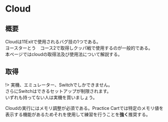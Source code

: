 # Cloud

## 概要
Cloudは11Exitで使用されるバグ技の1つである。<br>
ヨースターとう　コース2で取得しクッパ戦で使用するのが一般的である。<br>
本ページではcloudの取得法及び使用法について解説する。

## 取得
!> 実機、エミュレーター、Switchでしかできません。<br>
さらにSwitchはできるセットアップが制限されます。<br>
いずれも持ってない人は実機を買いましょう。

Cloudの実行にはメモリ調整が必須である。Practice Cartでは特定のメモリ値を表示する機能があるためそれを使用して練習を行うことを**強く**推奨する。

